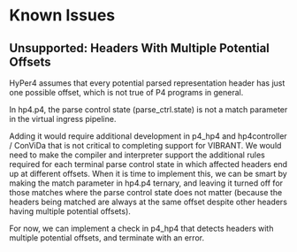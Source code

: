 # Known Issues

## Unsupported: Headers With Multiple Potential Offsets

HyPer4 assumes that every potential parsed representation header
has just one possible offset, which is not true of P4 programs
in general.

In hp4.p4, the parse control state (parse_ctrl.state) is not
a match parameter in the virtual ingress pipeline.

Adding it would require additional development in p4_hp4 and
hp4controller / ConViDa that is not critical to completing
support for VIBRANT.  We would need to make the compiler and
interpreter support the additional rules required for each
terminal parse control state in which affected headers end
up at different offsets.  When it is time to implement this,
we can be smart by making the match parameter in hp4.p4
ternary, and leaving it turned off for those matches where
the parse control state does not matter (because the headers
being matched are always at the same offset despite other
headers having multiple potential offsets).

For now, we can implement a check in p4_hp4 that detects
headers with multiple potential offsets, and terminate
with an error.
